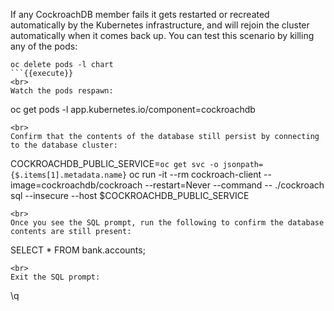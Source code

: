 If any CockroachDB member fails it gets restarted or recreated automatically by the Kubernetes infrastructure, and will rejoin the cluster automatically when it comes back up. You can test this scenario by killing any of the pods:

```
oc delete pods -l chart
```{{execute}}
<br>
Watch the pods respawn:

```
oc get pods -l app.kubernetes.io/component=cockroachdb
```{{execute}}
<br>
Confirm that the contents of the database still persist by connecting to the database cluster:

```
COCKROACHDB_PUBLIC_SERVICE=`oc get svc -o jsonpath={$.items[1].metadata.name}`
oc run -it --rm cockroach-client --image=cockroachdb/cockroach --restart=Never --command -- ./cockroach sql --insecure --host $COCKROACHDB_PUBLIC_SERVICE
```{{execute}}
<br>
Once you see the SQL prompt, run the following to confirm the database contents are still present:

```
SELECT * FROM bank.accounts;
```{{execute}}
<br>
Exit the SQL prompt:
```
\q
```{{execute}}

